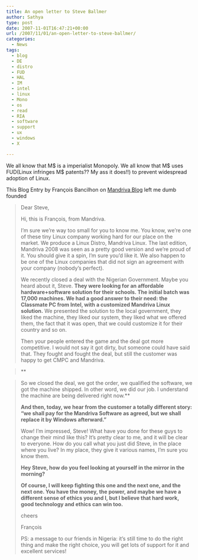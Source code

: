 ```yaml
---
title: An open letter to Steve Ballmer
author: Sathya
type: post
date: 2007-11-01T16:47:21+00:00
url: /2007/11/01/an-open-letter-to-steve-ballmer/
categories:
  - News
tags:
  - blog
  - DE
  - distro
  - FUD
  - HAL
  - IM
  - intel
  - linux
  - Mono
  - os
  - read
  - RIA
  - software
  - support
  - ux
  - windows
  - X

---
```

We all know that M$ is a imperialist Monopoly. We all know that M$ uses FUD(Linux infringes M$ patents?? My ass it does!!) to prevent widespread adoption of Linux.

This Blog Entry by François Bancilhon on [Mandriva Blog][1] left me dumb founded

> Dear Steve,
> 
> Hi, this is François, from Mandriva.
> 
> I’m sure we’re way too small for you to know me. You know, we’re one of these tiny Linux company working hard for our place on the market. We produce a Linux Distro, Mandriva Linux. The last edition, Mandriva 2008 was seen as a pretty good version and we’re proud of it. You should give it a spin, I’m sure you’d like it. We also happen to be one of the Linux companies that did not sign an agreement with your company (nobody’s perfect).
> 
> We recently closed a deal with the Nigerian Government. Maybe you heard about it, Steve. **They were looking for an affordable hardware+software solution for their schools. The initial batch was 17,000 machines. We had a good answer to their need: the Classmate PC from Intel, with a customized Mandriva Linux solution.** We presented the solution to the local government, they liked the machine, they liked our system, they liked what we offered them, the fact that it was open, that we could customize it for their country and so on.
> 
> Then your people entered the game and the deal got more competitive. I would not say it got dirty, but someone could have said that. They fought and fought the deal, but still the customer was happy to get CMPC and Mandriva.
  
> **
  
> So we closed the deal, we got the order, we qualified the software, we got the machine shipped. In other word, we did our job. I understand the machine are being delivered right now.**
> 
> **And then, today, we hear from the customer a totally different story: “we shall pay for the Mandriva Software as agreed, but we shall replace it by Windows afterward.”**
> 
> Wow! I’m impressed, Steve! What have you done for these guys to change their mind like this? It’s pretty clear to me, and it will be clear to everyone. How do you call what you just did Steve, in the place where you live? In my place, they give it various names, I’m sure you know them.
> 
> **Hey Steve, how do you feel looking at yourself in the mirror in the morning?**
> 
> **Of course, I will keep fighting this one and the next one, and the next one. You have the money, the power, and maybe we have a different sense of ethics you and I, but I believe that hard work, good technology and ethics can win too.**
> 
> cheers
> 
> François
> 
> PS: a message to our friends in Nigeria: it’s still time to do the right thing and make the right choice, you will get lots of support for it and excellent services!

 [1]: http://blog.mandriva.com/2007/10/31/an-open-letter-to-steve-ballmer/